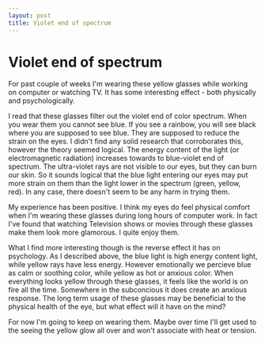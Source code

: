 ```yaml
---
layout: post
title: Violet end of spectrum
---
```


Violet end of spectrum
===

For past couple of weeks I'm wearing these yellow glasses while working on computer or watching TV. It has some interesting effect - both physically and psychologically.

I read that these glasses filter out the violet end of color spectrum. When you wear them you cannot see blue. If you see a rainbow, you will see black where you are supposed to see blue. They are supposed to reduce the strain on the eyes. I didn't find any solid research that corroborates this, however the theory seemed logical. The energy content of the light (or electromagnetic radiation) increases towards to blue-violet end of spectrum. The ultra-violet rays are not visible to our eyes, but they can burn our skin. So it sounds logical that the blue light entering our eyes may put more strain on them than the light lower in the spectrum (green, yellow, red). In any case, there doesn't seem to be any harm in trying them.

My experience has been positive. I think my eyes do feel physical comfort when I'm wearing these glasses during long hours of computer work. In fact I've found that watching Television shows or movies through these glasses make them look more glamorous. I quite enjoy them.

What I find more interesting though is the reverse effect it has on psychology. As I described above, the blue light is high energy content light, while yellow rays have less energy. However emotionally we percieve blue as calm or soothing color, while yellow as hot or anxious color. When everything looks yellow through these glasses, it feels like the world is on fire all the time. Somewhere in the subconcious it does create an anxious response. The long term usage of these glasses may be beneficial to the physical health of the eye, but what effect will it have on the mind?

For now I'm going to keep on wearing them. Maybe over time I'll get used to the seeing the yellow glow all over and won't associate with heat or tension.
